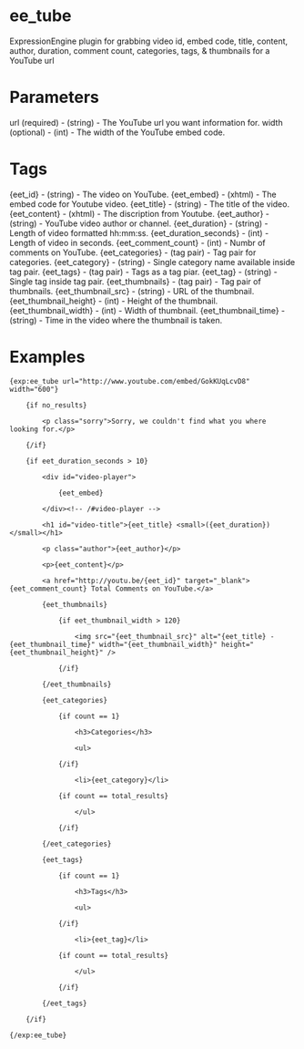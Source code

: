 ee_tube
===============
ExpressionEngine plugin for grabbing video id, embed code, title, content, author, duration, comment count, categories, tags, & thumbnails for a YouTube url

Parameters
===============
url (required)				 - (string)		 - The YouTube url you want information for.
width (optional)			 - (int)		 - The width of the YouTube embed code.

Tags
===============
{eet_id}					 - (string)		 - The video on YouTube.
{eet_embed}					 - (xhtml)		 - The embed code for Youtube video.
{eet_title}					 - (string)		 - The title of the video.
{eet_content}				 - (xhtml)		 - The discription from Youtube.
{eet_author}				 - (string)		 - YouTube video author or channel.
{eet_duration}				 - (string)		 - Length of video formatted hh:mm:ss.
{eet_duration_seconds}		 - (int)		 - Length of video in seconds.
{eet_comment_count}			 - (int)		 - Numbr of comments on YouTube.
{eet_categories}			 - (tag pair)	 - Tag pair for categories.
	{eet_category}			 - (string)		 - Single category name available inside tag pair.
{eet_tags}					 - (tag pair)	 - Tags as a tag piar.
	{eet_tag}				 - (string)		 - Single tag inside tag pair.
{eet_thumbnails}			 - (tag pair)	 - Tag pair of thumbnails.
  	{eet_thumbnail_src}		 - (string)		 - URL of the thumbnail.
	{eet_thumbnail_height}	 - (int)		 - Height of the thumbnail.
	{eet_thumbnail_width}	 - (int)		 - Width of thumbnail.
	{eet_thumbnail_time}	 - (string)		 - Time in the video where the thumbnail is taken.

Examples
===============
	{exp:ee_tube url="http://www.youtube.com/embed/GokKUqLcvD8" width="600"}
		
		{if no_results}

			<p class="sorry">Sorry, we couldn't find what you where looking for.</p>

		{/if}

		{if eet_duration_seconds > 10}

			<div id="video-player">

				{eet_embed}
				
			</div><!-- /#video-player -->

			<h1 id="video-title">{eet_title} <small>({eet_duration})</small></h1>

			<p class="author">{eet_author}</p>

			<p>{eet_content}</p>

			<a href="http://youtu.be/{eet_id}" target="_blank">{eet_comment_count} Total Comments on YouTube.</a>

			{eet_thumbnails}

				{if eet_thumbnail_width > 120}
				
					<img src="{eet_thumbnail_src}" alt="{eet_title} - {eet_thumbnail_time}" width="{eet_thumbnail_width}" height="{eet_thumbnail_height}" />

				{/if}

			{/eet_thumbnails}

			{eet_categories}

				{if count == 1}

					<h3>Categories</h3>

					<ul>

				{/if}

					<li>{eet_category}</li>

				{if count == total_results}

					</ul>

				{/if}

			{/eet_categories}

			{eet_tags}

				{if count == 1}

					<h3>Tags</h3>

					<ul>

				{/if}

					<li>{eet_tag}</li>

				{if count == total_results}

					</ul>

				{/if}

			{/eet_tags}

		{/if}

	{/exp:ee_tube}